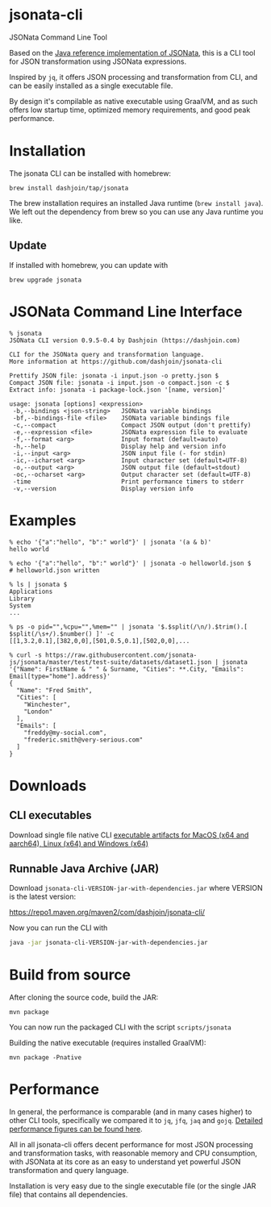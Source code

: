 # jsonata-cli
JSONata Command Line Tool

Based on the [Java reference implementation of JSONata](https://github.com/dashjoin/jsonata-java), this is a CLI tool for JSON transformation using JSONata expressions.

Inspired by ```jq```, it offers JSON processing and transformation from CLI, and can be easily installed as a single executable file.

By design it's compilable as native executable using GraalVM, and as such offers low startup time, optimized memory requirements, and good peak performance.

# Installation

The jsonata CLI can be installed with homebrew:
```
brew install dashjoin/tap/jsonata
```
The brew installation requires an installed Java runtime (`brew install java`).
We left out the dependency from brew so you can use any Java runtime you like.

## Update

If installed with homebrew, you can update with
```
brew upgrade jsonata
```

# JSONata Command Line Interface

```
% jsonata
JSONata CLI version 0.9.5-0.4 by Dashjoin (https://dashjoin.com)

CLI for the JSONata query and transformation language.
More information at https://github.com/dashjoin/jsonata-cli

Prettify JSON file: jsonata -i input.json -o pretty.json $
Compact JSON file: jsonata -i input.json -o compact.json -c $
Extract info: jsonata -i package-lock.json '[name, version]'

usage: jsonata [options] <expression>
 -b,--bindings <json-string>   JSONata variable bindings
 -bf,--bindings-file <file>    JSONata variable bindings file
 -c,--compact                  Compact JSON output (don't prettify)
 -e,--expression <file>        JSONata expression file to evaluate
 -f,--format <arg>             Input format (default=auto)
 -h,--help                     Display help and version info
 -i,--input <arg>              JSON input file (- for stdin)
 -ic,--icharset <arg>          Input character set (default=UTF-8)
 -o,--output <arg>             JSON output file (default=stdout)
 -oc,--ocharset <arg>          Output character set (default=UTF-8)
 -time                         Print performance timers to stderr
 -v,--version                  Display version info
```

# Examples
```
% echo '{"a":"hello", "b":" world"}' | jsonata '(a & b)'
hello world

% echo '{"a":"hello", "b":" world"}' | jsonata -o helloworld.json $
# helloworld.json written

% ls | jsonata $
Applications
Library
System
...

% ps -o pid="",%cpu="",%mem="" | jsonata '$.$split(/\n/).$trim().[ $split(/\s+/).$number() ]' -c
[[1,3.2,0.1],[382,0,0],[501,0.5,0.1],[502,0,0],...

% curl -s https://raw.githubusercontent.com/jsonata-js/jsonata/master/test/test-suite/datasets/dataset1.json | jsonata '{"Name": FirstName & " " & Surname, "Cities": **.City, "Emails": Email[type="home"].address}'
{
  "Name": "Fred Smith",
  "Cities": [
    "Winchester",
    "London"
  ],
  "Emails": [
    "freddy@my-social.com",
    "frederic.smith@very-serious.com"
  ]
}
```

# Downloads

## CLI executables

Download single file native CLI [executable artifacts for MacOS (x64 and aarch64),
Linux (x64) and Windows (x64)](https://github.com/dashjoin/jsonata-cli/releases/)

## Runnable Java Archive (JAR)

Download ```jsonata-cli-VERSION-jar-with-dependencies.jar``` where VERSION is the latest version:

https://repo1.maven.org/maven2/com/dashjoin/jsonata-cli/

Now you can run the CLI with
```sh
java -jar jsonata-cli-VERSION-jar-with-dependencies.jar
```

# Build from source

After cloning the source code, build the JAR:
```
mvn package
```

You can now run the packaged CLI with the script `scripts/jsonata`

Building the native executable (requires installed GraalVM):
```
mvn package -Pnative
```

# Performance

In general, the performance is comparable (and in many cases higher) to other CLI tools,
specifically we compared it to ```jq```, ```jfq```, ```jaq``` and ```gojq```.
[Detailed performance figures can be found here](performance.md).

All in all jsonata-cli offers decent performance for most JSON processing and transformation tasks,
with reasonable memory and CPU consumption, with JSONata at its core as an easy to understand yet powerful JSON transformation and query language.

Installation is very easy due to the single executable file (or the single JAR file) that contains all dependencies.


